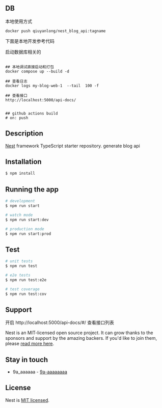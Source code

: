 
## DB

本地使用方式

```
docker push qiuyanlong/nest_blog_api:tagname
```

下面是本地开发参考代码

启动数据库相关的

```shell

## 本地调试直接启动和打包
docker compose up --build -d

## 查看日志
docker logs my-blog-web-1  --tail  100 -f

## 查看接口
http://localhost:5000/api-docs/


## github actions build
# on: push

```

## Description

[Nest](https://github.com/nestjs/nest) framework TypeScript starter repository. generate blog api

## Installation

```bash
$ npm install
```

## Running the app

```bash
# development
$ npm run start

# watch mode
$ npm run start:dev

# production mode
$ npm run start:prod
```

## Test

```bash
# unit tests
$ npm run test

# e2e tests
$ npm run test:e2e

# test coverage
$ npm run test:cov
```

## Support

开启 http://localhost:5000/api-docs/#/ 查看接口列表



Nest is an MIT-licensed open source project. It can grow thanks to the sponsors and support by the amazing backers. If you'd like to join them, please [read more here](https://docs.nestjs.com/support).

## Stay in touch

- 9a_aaaaaa - [9a-aaaaaaaa]([https://kamilmysliwiec.com](https://github.com/9a-aaaaaaaa/nest_api_blog))


## License

Nest is [MIT licensed](LICENSE).
